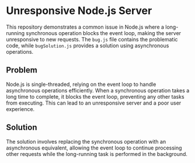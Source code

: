 # Unresponsive Node.js Server

This repository demonstrates a common issue in Node.js where a long-running synchronous operation blocks the event loop, making the server unresponsive to new requests.  The `bug.js` file contains the problematic code, while `bugSolution.js` provides a solution using asynchronous operations.

## Problem

Node.js is single-threaded, relying on the event loop to handle asynchronous operations efficiently.  When a synchronous operation takes a long time to complete, it blocks the event loop, preventing any other tasks from executing. This can lead to an unresponsive server and a poor user experience.

## Solution

The solution involves replacing the synchronous operation with an asynchronous equivalent, allowing the event loop to continue processing other requests while the long-running task is performed in the background.